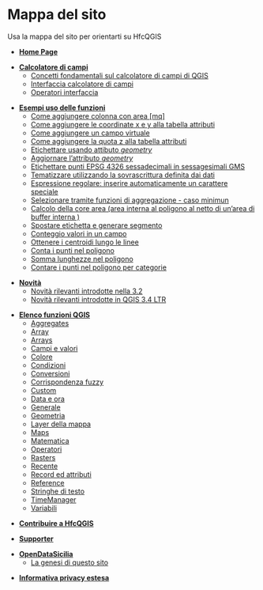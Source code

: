  # Mappa del sito
 Usa la mappa del sito per orientarti su HfcQGIS
 
 
 <ul>
    <li><a href="http://hfcqgis.opendatasicilia.it/it/latest/"><strong>Home Page</strong></a></li>
  </ul>
  <ul>
    <li><a href="http://hfcqgis.opendatasicilia.it/it/latest/calcolatore_campi/index.html"><strong>Calcolatore di campi</strong></a>
      <ul>
        <li><a href="http://hfcqgis.opendatasicilia.it/it/latest/calcolatore_campi/concetti.html">Concetti fondamentali sul calcolatore di campi di QGIS</a></li>
        <li><a href="http://hfcqgis.opendatasicilia.it/it/latest/calcolatore_campi/interfaccia.html">Interfaccia calcolatore di campi</a></li>
        <li><a href="http://hfcqgis.opendatasicilia.it/it/latest/calcolatore_campi/operatori.html">Operatori interfaccia</a></li>
      </ul>
    </li>
  </ul>
  <ul>
    <li><a href="http://hfcqgis.opendatasicilia.it/it/latest/esempi/index.html"><strong>Esempi uso delle funzioni</strong></a>
      <ul>
        <li><a href="http://hfcqgis.opendatasicilia.it/it/latest/esempi/add_col_area.html">Come aggiungere colonna con area [mq]</a></li>
        <li><a href="http://hfcqgis.opendatasicilia.it/it/latest/esempi/add_coord_xy.html">Come aggiungere le coordinate x e y alla tabella attributi</a></li>
        <li><a href="http://hfcqgis.opendatasicilia.it/it/latest/esempi/add_campo_virtuale.html">Come aggiungere un campo virtuale</a></li>
        <li><a href="http://hfcqgis.opendatasicilia.it/it/latest/esempi/add_col_z.html">Come aggiungere la quota z alla tabella attributi</a></li>
        <li><a href="http://hfcqgis.opendatasicilia.it/it/latest/esempi/etichette.html">Etichettare usando attibuto <em>geometry</em></a></li>
        <li><a href="http://hfcqgis.opendatasicilia.it/it/latest/esempi/agg_geom.html">Aggiornare l&rsquo;attributo <em>geometry</em></a></li>
        <li><a href="http://hfcqgis.opendatasicilia.it/it/latest/esempi/conversione.html">Etichettare punti EPSG 4326 sessadecimali in sessagesimali GMS</a></li>
        <li><a href="http://hfcqgis.opendatasicilia.it/it/latest/esempi/tematizzare.html">Tematizzare utilizzando la sovrascrittura definita dai dati </a></li>
        <li><a href="http://hfcqgis.opendatasicilia.it/it/latest/esempi/espressione_regolare.html">Espressione regolare: inserire automaticamente un carattere speciale</a></li>
        <li><a href="http://hfcqgis.opendatasicilia.it/it/latest/esempi/select_with_aggregate.html">Selezionare tramite funzioni di aggregazione - caso minimun</a></li>
        <li><a href="http://hfcqgis.opendatasicilia.it/it/latest/esempi/core_area.html">Calcolo della core area (area interna al poligono al netto di un&rsquo;area di buffer interna )</a></li>
		<li><a href="http://hfcqgis.opendatasicilia.it/it/latest/esempi/sposta_etichetta_linea.html">Spostare etichetta e generare segmento</a></li>
		<li><a href="http://hfcqgis.opendatasicilia.it/it/latest/esempi/conteggio.html">Conteggio valori in un campo</a></li>
		<li><a href="http://hfcqgis.opendatasicilia.it/it/latest/esempi/centroid_linee.html">Ottenere i centroidi lungo le linee</a></li>
		<li><a href="http://hfcqgis.opendatasicilia.it/it/latest/esempi/conta_punti_in_poligono.html">Conta i punti nel poligono</a></li>
		<li><a href="http://hfcqgis.opendatasicilia.it/it/latest/esempi/somma_lunghezze_nel_poligono.html">Somma lunghezze nel poligono</a></li>
		<li><a href="http://hfcqgis.opendatasicilia.it/it/latest/esempi/punti_in_poligoni_categorie.html">Contare i punti nel poligono per categorie</a></li>
		</ul>
    </li>
  </ul>
  <ul>
    <li><a href="http://hfcqgis.opendatasicilia.it/it/latest/release/index.html"><strong>Novità</strong></a>
      <ul>
        <li><a href="http://hfcqgis.opendatasicilia.it/it/latest/release/novita_3.2.html">Novità rilevanti introdotte nella 3.2</a></li>
	<li><a href="http://hfcqgis.opendatasicilia.it/it/latest/release/novita_34.html">Novità rilevanti introdotte in QGIS 3.4 LTR </a></li>
      </ul>
    </li>
  </ul>
  <ul>
    <li><a href="http://hfcqgis.opendatasicilia.it/it/latest/gr_funzioni/index.html"><strong>Elenco funzioni QGIS</strong></a>
      <ul>
        <li><a href="http://hfcqgis.opendatasicilia.it/it/latest/gr_funzioni/aggregates/index.html">Aggregates</a></li>
	 <li><a href="http://hfcqgis.opendatasicilia.it/it/latest/gr_funzioni/array/index.html">Array</a></li>     
        <li><a href="http://hfcqgis.opendatasicilia.it/it/latest/gr_funzioni/arrays/index.html">Arrays</a></li>
        <li><a href="http://hfcqgis.opendatasicilia.it/it/latest/gr_funzioni/campi_e_valori/index.html">Campi e valori</a></li>
        <li><a href="http://hfcqgis.opendatasicilia.it/it/latest/gr_funzioni/colore/index.html">Colore</a></li>
        <li><a href="http://hfcqgis.opendatasicilia.it/it/latest/gr_funzioni/condizioni/index.html">Condizioni</a></li>
        <li><a href="http://hfcqgis.opendatasicilia.it/it/latest/gr_funzioni/conversioni/index.html">Conversioni</a></li>
        <li><a href="http://hfcqgis.opendatasicilia.it/it/latest/gr_funzioni/corrispondenza_fuzzy/index.html">Corrispondenza fuzzy</a></li>
        <li><a href="http://hfcqgis.opendatasicilia.it/it/latest/gr_funzioni/custom/index.html">Custom</a></li>
        <li><a href="http://hfcqgis.opendatasicilia.it/it/latest/gr_funzioni/data_ora/index.html">Data e ora</a></li>
        <li><a href="http://hfcqgis.opendatasicilia.it/it/latest/gr_funzioni/generale/index.html">Generale</a></li>
        <li><a href="http://hfcqgis.opendatasicilia.it/it/latest/gr_funzioni/geometria/index.html">Geometria</a></li>
        <li><a href="http://hfcqgis.opendatasicilia.it/it/latest/gr_funzioni/layer_della_mappa/index.html">Layer della mappa</a></li>
        <li><a href="http://hfcqgis.opendatasicilia.it/it/latest/gr_funzioni/maps/index.html">Maps</a></li>
        <li><a href="http://hfcqgis.opendatasicilia.it/it/latest/gr_funzioni/matematica/index.html">Matematica</a></li>
        <li><a href="http://hfcqgis.opendatasicilia.it/it/latest/gr_funzioni/operatori/index.html">Operatori</a></li>
       <li><a href="http://hfcqgis.opendatasicilia.it/it/latest/gr_funzioni/rasters/index.html">Rasters</a></li>
       <li><a href="http://hfcqgis.opendatasicilia.it/it/latest/gr_funzioni/recente/index.html">Recente</a></li>
        <li><a href="http://hfcqgis.opendatasicilia.it/it/latest/gr_funzioni/record_e_attributi/index.html">Record ed attributi</a></li>
        <li><a href="http://hfcqgis.opendatasicilia.it/it/latest/gr_funzioni/reference/index.html">Reference</a></li>
        <li><a href="http://hfcqgis.opendatasicilia.it/it/latest/gr_funzioni/stringhe_di_testo/index.html">Stringhe di testo</a></li>
        <li><a href="http://hfcqgis.opendatasicilia.it/it/latest/gr_funzioni/timemanager/index.html">TimeManager</a></li>
        <li><a href="http://hfcqgis.opendatasicilia.it/it/latest/gr_funzioni/variabili/index.html">Variabili</a></li>
      </ul>
    </li>
  </ul>
  <ul>
    <li><a href="http://hfcqgis.opendatasicilia.it/it/latest/contributing.html"><strong>Contribuire a HfcQGIS</strong></a>    </li>
  </ul>
    <ul>
    <li><a href="http://hfcqgis.opendatasicilia.it/it/latest/supporter.html"><strong>Supporter</strong></a>    </li>
  </ul>
  <ul>
    <li><a href="http://hfcqgis.opendatasicilia.it/it/latest/ods.html"><strong>OpenDataSicilia</strong></a>
      <ul>
        <li><a href="http://hfcqgis.opendatasicilia.it/it/latest/ods.html#la-genesi-di-questo-sito">La genesi di questo sito</a></li>
      </ul>
    </li>
  </ul>
  <ul>
    <li><a href="http://hfcqgis.opendatasicilia.it/it/latest/privacy.html"><strong>Informativa privacy estesa</strong></a>    </li>
  </ul>

